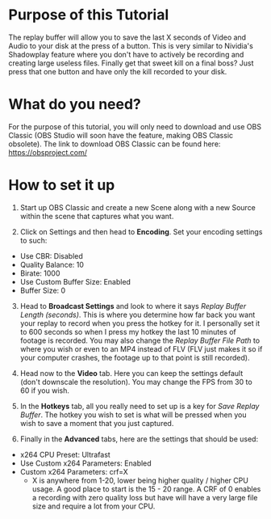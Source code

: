 # Purpose of this Tutorial 
The replay buffer will allow you to save the last X seconds of Video and Audio to your disk at the press of a button. This is very similar to Nividia's Shadowplay feature where you don't have to actively be recording and creating large useless files. Finally get that sweet kill on a final boss? Just press that one button and have only the kill recorded to your disk.

# What do you need?
For the purpose of this tutorial, you will only need to download and use OBS Classic (OBS Studio will soon have the feature, making OBS Classic obsolete). The link to download OBS Classic can be found here: https://obsproject.com/

# How to set it up
1. Start up OBS Classic and create a new Scene along with a new Source within the scene that captures what you want.

2. Click on Settings and then head to **Encoding**. Set your encoding settings to such:
 - Use CBR: Disabled
 - Quality Balance: 10
 - Birate: 1000
 - Use Custom Buffer Size: Enabled
 - Buffer Size: 0
 
3. Head to **Broadcast Settings** and look to where it says *Replay Buffer Length (seconds)*. This is where you determine how far back you want your replay to record when you press the hotkey for it. I personally set it to 600 seconds so when I press my hotkey the last 10 minutes of footage is recorded. You may also change the *Replay Buffer File Path* to where you wish or even to an MP4 instead of FLV (FLV just makes it so if your computer crashes, the footage up to that point is still recorded).

4. Head now to the  **Video** tab. Here you can keep the settings default (don't downscale the resolution). You may change the FPS from 30 to 60 if you wish.

5. In the **Hotkeys** tab, all you really need to set up is a key for *Save Replay Buffer*. The hotkey you wish to set is what will be pressed when you wish to save a moment that you just captured.

6. Finally in the **Advanced** tabs, here are the settings that should be used:
 - x264 CPU Preset: Ultrafast
 - Use Custom x264 Parameters: Enabled
 - Custom x264 Parameters: crf=X
   - X is anywhere from 1-20, lower being higher quality / higher CPU usage. A good place to start is the 15 - 20 range. A CRF of 0 enables a recording with zero quality loss but have will have a very large file size and require a lot from your CPU.




